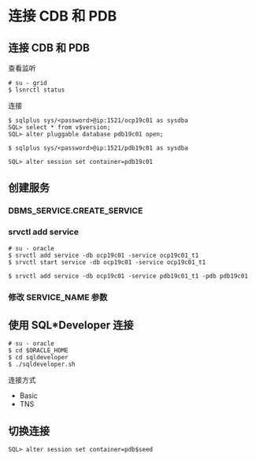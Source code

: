 # 连接 CDB 和 PDB



## 连接 CDB 和 PDB

查看监听
```
# su - grid
$ lsnrctl status
```

连接
```
$ sqlplus sys/<password>@ip:1521/ocp19c01 as sysdba
SQL> select * from v$version;
SQL> alter pluggable database pdb19c01 open;
```
```
$ sqlplus sys/<password>@ip:1521/pdb19c01 as sysdba
```
```
SQL> alter session set container=pdb19c01
```

## 创建服务

### DBMS_SERVICE.CREATE_SERVICE

### srvctl add service

```
# su - oracle
$ srvctl add service -db ocp19c01 -service ocp19c01_t1
$ srvctl start service -db ocp19c01 -service ocp19c01_t1
```
```
$ srvctl add service -db ocp19c01 -service pdb19c01_t1 -pdb pdb19c01
```

### 修改 SERVICE_NAME 参数


## 使用 SQL*Developer 连接

```
# su - oracle
$ cd $ORACLE_HOME
$ cd sqldeveloper
$ ./sqldeveloper.sh
```

连接方式
- Basic
- TNS

## 切换连接

```
SQL> alter session set container=pdb$seed
```

